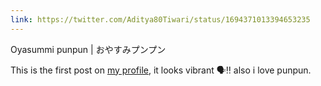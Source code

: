 ```yaml
---
link: https://twitter.com/Aditya80Tiwari/status/1694371013394653235
---
```

Oyasummi punpun | おやすみプンプン

This is the first post on [my profile](/), it looks vibrant 🗣️‼️ also i love punpun.
